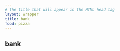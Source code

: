 ```yaml
---
# the title that will appear in the HTML head tag
layout: wrapper
title: bank
food: pizza
---
```


## bank
